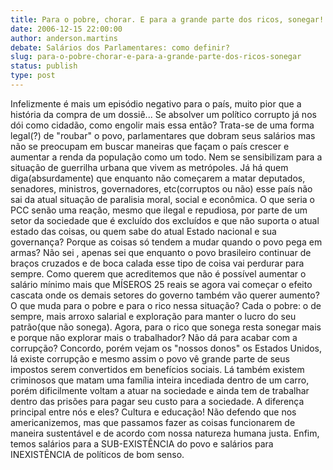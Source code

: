 ```yaml
---
title: Para o pobre, chorar. E para a grande parte dos ricos, sonegar!
date: 2006-12-15 22:00:00
author: anderson.martins
debate: Salários dos Parlamentares: como definir?
slug: para-o-pobre-chorar-e-para-a-grande-parte-dos-ricos-sonegar
status: publish 
type: post
---
```


Infelizmente é mais um episódio negativo para o país, muito pior que a história da compra de um dossiê... Se absolver um político corrupto já nos dói como cidadão, como engolir mais essa então? Trata-se de uma forma legal(?) de "roubar" o povo, parlamentares que dobram seus salários mas não se preocupam em buscar maneiras que façam o país crescer e aumentar a renda da população como um todo. Nem se sensibilizam para a situação de guerrilha urbana que vivem as metrópoles. Já há quem diga(absurdamente) que enquanto não começarem a matar deputados, senadores, ministros, governadores, etc(corruptos ou não) esse país não sai da atual situação de paralisia moral, social e econômica. O que seria o PCC senão uma reação, mesmo que ilegal e repudiosa, por parte de um setor da sociedade que é excluído dos excluídos e que não suporta o atual estado das coisas, ou quem sabe do atual Estado nacional e sua governança? Porque as coisas só tendem a mudar quando o povo pega em armas? Não sei , apenas sei que enquanto o povo brasileiro continuar de braços cruzados e de boca calada esse tipo de coisa vai perdurar para sempre. Como querem que acreditemos que não é possível aumentar o salário mínimo mais que MÍSEROS 25 reais se agora vai começar o efeito cascata onde os demais setores do governo também vão querer aumento? O que muda para o pobre e para o rico nessa situação? Cada o pobre: o de sempre, mais arroxo salarial e exploração para manter o lucro do seu patrão(que não sonega). Agora, para o rico que sonega resta sonegar mais e porque não explorar mais o trabalhador? Não dá para acabar com a corrupção? Concordo, porém vejam os "nossos donos" os Estados Unidos, lá existe corrupção e mesmo assim o povo vê grande parte de seus impostos serem convertidos em benefícios sociais. Lá também existem criminosos que matam uma família inteira incediada dentro de um carro, porém dificilmente voltam a atuar na sociedade e ainda tem de trabalhar dentro das prisões para pagar seu custo para a sociedade. A diferença principal entre nós e eles? Cultura e educação! Não defendo que nos americanizemos, mas que passamos fazer as coisas funcionarem de maneira sustentável e de acordo com nossa natureza humana justa. Enfim, temos salários para a SUB-EXISTÊNCIA do povo e salários para INEXISTÊNCIA de políticos de bom senso.

